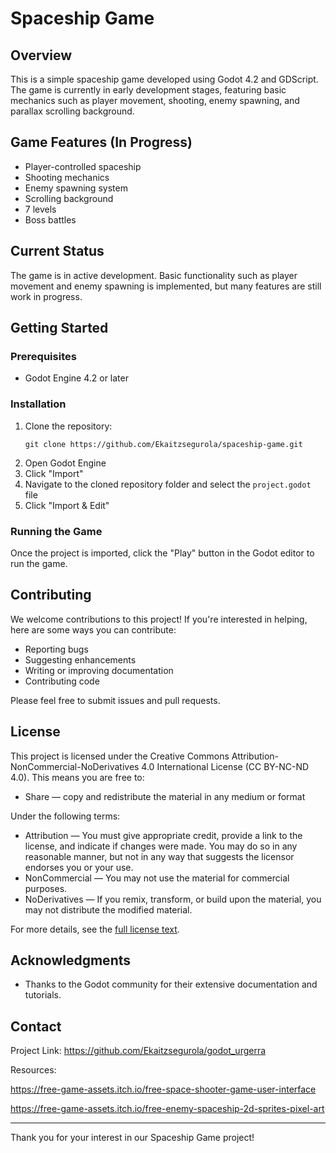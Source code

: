 # Spaceship Game

## Overview
This is a simple spaceship game developed using Godot 4.2 and GDScript. The game is currently in early development stages, featuring basic mechanics such as player movement, shooting, enemy spawning, and parallax scrolling background.

## Game Features (In Progress)
- Player-controlled spaceship
- Shooting mechanics
- Enemy spawning system
- Scrolling background
- 7 levels 
- Boss battles 

## Current Status
The game is in active development. Basic functionality such as player movement and enemy spawning is implemented, but many features are still work in progress.

## Getting Started

### Prerequisites
- Godot Engine 4.2 or later

### Installation
1. Clone the repository:
   ```
   git clone https://github.com/Ekaitzsegurola/spaceship-game.git
   ```
2. Open Godot Engine
3. Click "Import"
4. Navigate to the cloned repository folder and select the `project.godot` file
5. Click "Import & Edit"

### Running the Game
Once the project is imported, click the "Play" button in the Godot editor to run the game.

## Contributing
We welcome contributions to this project! If you're interested in helping, here are some ways you can contribute:
- Reporting bugs
- Suggesting enhancements
- Writing or improving documentation
- Contributing code

Please feel free to submit issues and pull requests.

## License

This project is licensed under the Creative Commons Attribution-NonCommercial-NoDerivatives 4.0 International License (CC BY-NC-ND 4.0). This means you are free to:

- Share — copy and redistribute the material in any medium or format

Under the following terms:

- Attribution — You must give appropriate credit, provide a link to the license, and indicate if changes were made. You may do so in any reasonable manner, but not in any way that suggests the licensor endorses you or your use.
- NonCommercial — You may not use the material for commercial purposes.
- NoDerivatives — If you remix, transform, or build upon the material, you may not distribute the modified material.

For more details, see the [full license text](https://creativecommons.org/licenses/by-nc-nd/4.0/legalcode).


## Acknowledgments
- Thanks to the Godot community for their extensive documentation and tutorials.

## Contact

Project Link: https://github.com/Ekaitzsegurola/godot_urgerra

Resources:

https://free-game-assets.itch.io/free-space-shooter-game-user-interface

https://free-game-assets.itch.io/free-enemy-spaceship-2d-sprites-pixel-art

---

Thank you for your interest in our Spaceship Game project!
